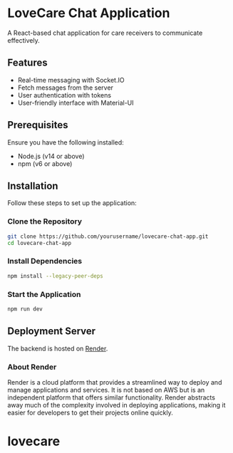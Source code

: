 # LoveCare Chat Application

A React-based chat application for care receivers to communicate effectively.

## Features

- Real-time messaging with Socket.IO
- Fetch messages from the server
- User authentication with tokens
- User-friendly interface with Material-UI

## Prerequisites

Ensure you have the following installed:

- Node.js (v14 or above)
- npm (v6 or above)

## Installation

Follow these steps to set up the application:

### Clone the Repository

```bash
git clone https://github.com/yourusername/lovecare-chat-app.git
cd lovecare-chat-app
```

### Install Dependencies

```bash
npm install --legacy-peer-deps
```

### Start the Application
```bash
npm run dev 
```


## Deployment Server

The backend is hosted on [Render](https://render.com/).

### About Render

Render is a cloud platform that provides a streamlined way to deploy and manage applications and services. It is not based on AWS but is an independent platform that offers similar functionality. Render abstracts away much of the complexity involved in deploying applications, making it easier for developers to get their projects online quickly.

# lovecare
